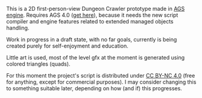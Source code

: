 This is a 2D first-person-view Dungeon Crawler prototype made in [AGS engine](https://www.adventuregamestudio.co.uk/).
Requires AGS 4.0 ([get here](https://www.adventuregamestudio.co.uk/forums/ags-engine-editor-releases/ags-4-0-early-alpha-for-public-test/)), because it needs the new script compiler and engine features related to extended managed objects handling.

Work in progress in a draft state, with no far goals, currently is being created purely for self-enjoyment and education.

Little art is used, most of the level gfx at the moment is generated using colored triangles (quads).

For this moment the project's script is distributed under [CC BY-NC 4.0](https://creativecommons.org/licenses/by-nc/4.0/) (free for anything, except for commercial purposes). I may consider changing this to something suitable later, depending on how (and if) this progresses.
